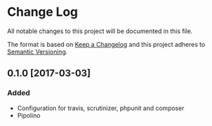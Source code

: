 # Change Log
All notable changes to this project will be documented in this file.

The format is based on [Keep a Changelog](http://keepachangelog.com/) 
and this project adheres to [Semantic Versioning](http://semver.org/).

0.1.0 [2017-03-03]
---

### Added
+ Configuration for travis, scrutinizer, phpunit and composer
+ Pipolino